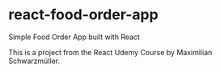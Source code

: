 # react-food-order-app
Simple Food Order App built with React

This is a project from the React Udemy Course by Maximilian Schwarzmüller.